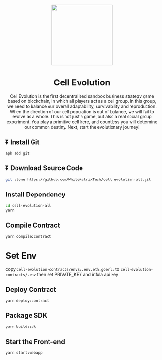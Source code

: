 <p align="center">
  <a href="https://chainide.com">
    <img width="200" src="https://d1hofj2ah5bgy9.cloudfront.net/cell-evolution-logo.svg">
  </a>
</p>

<h1 align="center">Cell Evolution</h1>

<div align="center">

Cell Evolution is the first decentralized sandbox business strategy game based on blockchain, in which all players act as a cell group. In this group, we need to balance our overall adaptability, survivability and reproduction. When the direction of our cell population is out of balance, we will fail to evolve as a whole. This is not just a game, but also a real social group experiment. You play a primitive cell here, and countless you will determine our common destiny. Next, start the evolutionary journey!

</div>

## ⏬ Install Git

```
apk add git
```

## ⏬ Download Source Code

```bash
git clone https://github.com/WhiteMatrixTech/cell-evolution-all.git
```

## Install Dependency

```bash
cd cell-evolution-all
yarn
```

## Compile Contract

```
yarn compile:contract
```

# Set Env

copy `cell-evolution-contracts/envs/.env.eth.goerli` to `cell-evolution-contracts/.env`
then set PRIVATE_KEY and infula api key

## Deploy Contract

```
yarn deploy:contract
```

## Package SDK

```
yarn build:sdk
```

## Start the Front-end

```
yarn start:webapp
```
